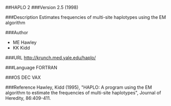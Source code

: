 ##HAPLO 2
###Version
2.5 (1998)

###Description
Estimates frequencies of multi-site haplotypes using the EM algorithm

###Author
* ME Hawley
* KK Kidd

###URL
http://krunch.med.yale.edu/haplo/

###Language
FORTRAN

###OS
DEC VAX

###Reference
Hawley, Kidd (1995), "HAPLO: A program using the EM algorithm to estimate the frequencies of multi-site haplotypes", Journal of Heredity, 86:409-411.


